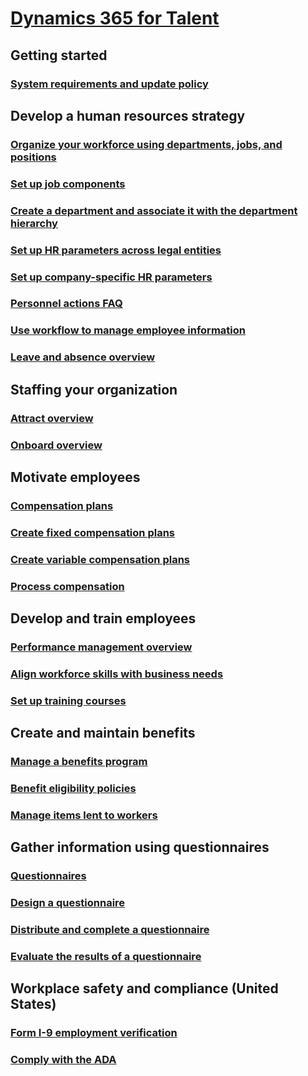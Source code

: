 # [Dynamics 365 for Talent](index.md)

## Getting started
### [System requirements and update policy](talent-versions-update-policy.md)

## Develop a human resources strategy
### [Organize your workforce using departments, jobs, and positions](departments-jobs-positions.md)
### [Set up job components](create-job.md)
### [Create a department and associate it with the department hierarchy](create-department-add-department-hierarchy.md)
### [Set up HR parameters across legal entities](set-up-hr-parameters-across-legal-entities.md)
### [Set up company-specific HR parameters](set-up-company-specific-hr-parameters.md)
### [Personnel actions FAQ](personnel-actions-faq.md)
### [Use workflow to manage employee information](workflow-manage-employee-information.md)
### [Leave and absence overview](leave-absence-overview.md)

## Staffing your organization
### [Attract overview](attract-overview.md) 
### [Onboard overview](create-onboarding-experience.md)

## Motivate employees
### [Compensation plans](compensation-plans.md)
### [Create fixed compensation plans](create-fixed-compensation-plans.md)
### [Create variable compensation plans](create-variable-compensation-plans.md)
### [Process compensation](process-compensation.md)

## Develop and train employees
### [Performance management overview](performance-management-overview.md)
### [Align workforce skills with business needs](skills.md)
### [Set up training courses](courses.md)

## Create and maintain benefits
### [Manage a benefits program](manage-benefit-program.md)
### [Benefit eligibility policies](benefit-eligibility-policies.md)
### [Manage items lent to workers](loan-items.md)

## Gather information using questionnaires
### [Questionnaires](questionnaires.md)
### [Design a questionnaire](design-questionnaires.md)
### [Distribute and complete a questionnaire](distribute-questionnaires.md)
### [Evaluate the results of a questionnaire](evaluate-questionnaire-results.md)

## Workplace safety and compliance (United States)
### [Form I-9 employment verification](../../fin-and-ops/hr/localizations/noam-usa-form-i-9-verification.md?toc=dynamics365/unified-operations/talent/toc.json)
### [Comply with the ADA](../../fin-and-ops/hr/localizations/noam-usa-comply-ada.md?toc=dynamics365/unified-operations/talent/toc.json)
